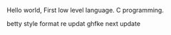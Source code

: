 Hello world,
First low level language. 
C programming.


betty style format
re updat
ghfke
next update
